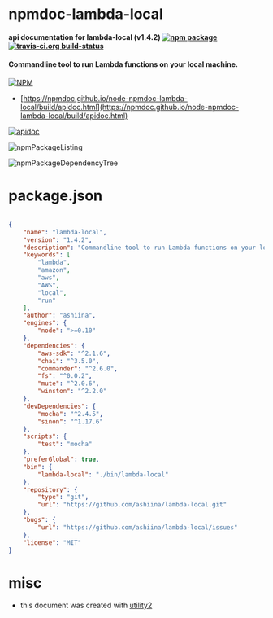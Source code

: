 # npmdoc-lambda-local

#### api documentation for  lambda-local (v1.4.2)  [![npm package](https://img.shields.io/npm/v/npmdoc-lambda-local.svg?style=flat-square)](https://www.npmjs.org/package/npmdoc-lambda-local) [![travis-ci.org build-status](https://api.travis-ci.org/npmdoc/node-npmdoc-lambda-local.svg)](https://travis-ci.org/npmdoc/node-npmdoc-lambda-local)

#### Commandline tool to run Lambda functions on your local machine.

[![NPM](https://nodei.co/npm/lambda-local.png?downloads=true&downloadRank=true&stars=true)](https://www.npmjs.com/package/lambda-local)

- [https://npmdoc.github.io/node-npmdoc-lambda-local/build/apidoc.html](https://npmdoc.github.io/node-npmdoc-lambda-local/build/apidoc.html)

[![apidoc](https://npmdoc.github.io/node-npmdoc-lambda-local/build/screenCapture.buildCi.browser.%252Ftmp%252Fbuild%252Fapidoc.html.png)](https://npmdoc.github.io/node-npmdoc-lambda-local/build/apidoc.html)

![npmPackageListing](https://npmdoc.github.io/node-npmdoc-lambda-local/build/screenCapture.npmPackageListing.svg)

![npmPackageDependencyTree](https://npmdoc.github.io/node-npmdoc-lambda-local/build/screenCapture.npmPackageDependencyTree.svg)



# package.json

```json

{
    "name": "lambda-local",
    "version": "1.4.2",
    "description": "Commandline tool to run Lambda functions on your local machine.",
    "keywords": [
        "lambda",
        "amazon",
        "aws",
        "AWS",
        "local",
        "run"
    ],
    "author": "ashiina",
    "engines": {
        "node": ">=0.10"
    },
    "dependencies": {
        "aws-sdk": "^2.1.6",
        "chai": "^3.5.0",
        "commander": "^2.6.0",
        "fs": "^0.0.2",
        "mute": "^2.0.6",
        "winston": "^2.2.0"
    },
    "devDependencies": {
        "mocha": "^2.4.5",
        "sinon": "^1.17.6"
    },
    "scripts": {
        "test": "mocha"
    },
    "preferGlobal": true,
    "bin": {
        "lambda-local": "./bin/lambda-local"
    },
    "repository": {
        "type": "git",
        "url": "https://github.com/ashiina/lambda-local.git"
    },
    "bugs": {
        "url": "https://github.com/ashiina/lambda-local/issues"
    },
    "license": "MIT"
}
```



# misc
- this document was created with [utility2](https://github.com/kaizhu256/node-utility2)
